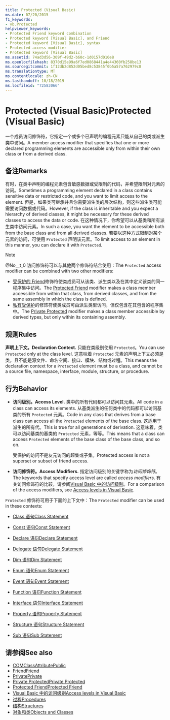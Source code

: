 ```yaml
---
title: Protected (Visual Basic)
ms.date: 07/20/2015
f1_keywords:
- vb.Protected
helpviewer_keywords:
- Protected Friend keyword combination
- Protected keyword [Visual Basic], and Friend
- Protected keyword [Visual Basic], syntax
- Protected access modifier
- Protected keyword [Visual Basic]
ms.assetid: 74ad3d56-309f-49d2-b60c-1d0157d010e8
ms.openlocfilehash: 8370d15e99a6f7ed0868441a4e44360fb258be13
ms.sourcegitcommit: 1f12db2d852d05bed8c53845f0b5a57a762979c8
ms.translationtype: MT
ms.contentlocale: zh-CN
ms.lasthandoff: 10/18/2019
ms.locfileid: "72583066"
---
```

# <a name="protected-visual-basic"></a><span data-ttu-id="ad479-102">Protected (Visual Basic)</span><span class="sxs-lookup"><span data-stu-id="ad479-102">Protected (Visual Basic)</span></span>

<span data-ttu-id="ad479-103">一个成员访问修饰符，它指定一个或多个已声明的编程元素只能从自己的类或派生类中访问。</span><span class="sxs-lookup"><span data-stu-id="ad479-103">A member access modifier that specifies that one or more declared programming elements are accessible only from within their own class or from a derived class.</span></span>

## <a name="remarks"></a><span data-ttu-id="ad479-104">备注</span><span class="sxs-lookup"><span data-stu-id="ad479-104">Remarks</span></span>

<span data-ttu-id="ad479-105">有时，在类中声明的编程元素包含敏感数据或受限制的代码，并希望限制对元素的访问。</span><span class="sxs-lookup"><span data-stu-id="ad479-105">Sometimes a programming element declared in a class contains sensitive data or restricted code, and you want to limit access to the element.</span></span> <span data-ttu-id="ad479-106">但是，如果类可继承并且你需要派生类的层次结构，则这些派生类可能需要访问数据或代码。</span><span class="sxs-lookup"><span data-stu-id="ad479-106">However, if the class is inheritable and you expect a hierarchy of derived classes, it might be necessary for these derived classes to access the data or code.</span></span> <span data-ttu-id="ad479-107">在这种情况下，你希望可以从基类和所有派生类中访问元素。</span><span class="sxs-lookup"><span data-stu-id="ad479-107">In such a case, you want the element to be accessible both from the base class and from all derived classes.</span></span> <span data-ttu-id="ad479-108">若要以这种方式限制对某个元素的访问，可使用 `Protected` 声明该元素。</span><span class="sxs-lookup"><span data-stu-id="ad479-108">To limit access to an element in this manner, you can declare it with `Protected`.</span></span>

> [!NOTE]
> <span data-ttu-id="ad479-109">@No__t_0 访问修饰符可以与其他两个修饰符结合使用：</span><span class="sxs-lookup"><span data-stu-id="ad479-109">The `Protected` access modifier can be combined with two other modifiers:</span></span>
>
> - <span data-ttu-id="ad479-110">[受保护的 Friend](protected-friend.md)修饰符使类成员可从该类、派生类以及在其中定义该类的同一程序集中访问。</span><span class="sxs-lookup"><span data-stu-id="ad479-110">The [Protected Friend](protected-friend.md) modifier makes a class member accessible from within that class, from derived classes, and from the same assembly in which the class is defined.</span></span>
> - <span data-ttu-id="ad479-111">[私有受保护](private-protected.md)的修饰符使类成员可由派生类型访问，但仅包含在其包含的程序集中。</span><span class="sxs-lookup"><span data-stu-id="ad479-111">The [Private Protected](private-protected.md) modifier makes a class member accessible by derived types, but only within its containing assembly.</span></span>

## <a name="rules"></a><span data-ttu-id="ad479-112">规则</span><span class="sxs-lookup"><span data-stu-id="ad479-112">Rules</span></span>

<span data-ttu-id="ad479-113">**声明上下文。**</span><span class="sxs-lookup"><span data-stu-id="ad479-113">**Declaration Context.**</span></span> <span data-ttu-id="ad479-114">只能在类级别使用 `Protected`。</span><span class="sxs-lookup"><span data-stu-id="ad479-114">You can use `Protected` only at the class level.</span></span> <span data-ttu-id="ad479-115">这意味着 `Protected` 元素的声明上下文必须是类，且不能是源文件、命名空间、接口、模块、结构或过程。</span><span class="sxs-lookup"><span data-stu-id="ad479-115">This means the declaration context for a `Protected` element must be a class, and cannot be a source file, namespace, interface, module, structure, or procedure.</span></span>

## <a name="behavior"></a><span data-ttu-id="ad479-116">行为</span><span class="sxs-lookup"><span data-stu-id="ad479-116">Behavior</span></span>

- <span data-ttu-id="ad479-117">**访问级别。**</span><span class="sxs-lookup"><span data-stu-id="ad479-117">**Access Level.**</span></span> <span data-ttu-id="ad479-118">类中的所有代码都可以访问其元素。</span><span class="sxs-lookup"><span data-stu-id="ad479-118">All code in a class can access its elements.</span></span> <span data-ttu-id="ad479-119">从基类派生的任何类中的代码都可以访问基类的所有 `Protected` 元素。</span><span class="sxs-lookup"><span data-stu-id="ad479-119">Code in any class that derives from a base class can access all the `Protected` elements of the base class.</span></span> <span data-ttu-id="ad479-120">这适用于派生的所有代。</span><span class="sxs-lookup"><span data-stu-id="ad479-120">This is true for all generations of derivation.</span></span> <span data-ttu-id="ad479-121">这意味着，类可以访问基类的基类的 `Protected` 元素，等等。</span><span class="sxs-lookup"><span data-stu-id="ad479-121">This means that a class can access `Protected` elements of the base class of the base class, and so on.</span></span>

     <span data-ttu-id="ad479-122">受保护的访问不是友元访问的超集或子集。</span><span class="sxs-lookup"><span data-stu-id="ad479-122">Protected access is not a superset or subset of friend access.</span></span>

- <span data-ttu-id="ad479-123">**访问修饰符。**</span><span class="sxs-lookup"><span data-stu-id="ad479-123">**Access Modifiers.**</span></span> <span data-ttu-id="ad479-124">指定访问级别的关键字称为*访问修饰符*。</span><span class="sxs-lookup"><span data-stu-id="ad479-124">The keywords that specify access level are called *access modifiers*.</span></span> <span data-ttu-id="ad479-125">有关访问修饰符的比较，请参阅[Visual Basic 中的访问级别](../../../visual-basic/programming-guide/language-features/declared-elements/access-levels.md)。</span><span class="sxs-lookup"><span data-stu-id="ad479-125">For a comparison of the access modifiers, see [Access levels in Visual Basic](../../../visual-basic/programming-guide/language-features/declared-elements/access-levels.md).</span></span>

<span data-ttu-id="ad479-126">`Protected` 修饰符可用于下面的上下文中：</span><span class="sxs-lookup"><span data-stu-id="ad479-126">The `Protected` modifier can be used in these contexts:</span></span>

- [<span data-ttu-id="ad479-127">Class 语句</span><span class="sxs-lookup"><span data-stu-id="ad479-127">Class Statement</span></span>](../../../visual-basic/language-reference/statements/class-statement.md)

- [<span data-ttu-id="ad479-128">Const 语句</span><span class="sxs-lookup"><span data-stu-id="ad479-128">Const Statement</span></span>](../../../visual-basic/language-reference/statements/const-statement.md)

- [<span data-ttu-id="ad479-129">Declare 语句</span><span class="sxs-lookup"><span data-stu-id="ad479-129">Declare Statement</span></span>](../../../visual-basic/language-reference/statements/declare-statement.md)

- [<span data-ttu-id="ad479-130">Delegate 语句</span><span class="sxs-lookup"><span data-stu-id="ad479-130">Delegate Statement</span></span>](../../../visual-basic/language-reference/statements/delegate-statement.md)

- [<span data-ttu-id="ad479-131">Dim 语句</span><span class="sxs-lookup"><span data-stu-id="ad479-131">Dim Statement</span></span>](../../../visual-basic/language-reference/statements/dim-statement.md)

- [<span data-ttu-id="ad479-132">Enum 语句</span><span class="sxs-lookup"><span data-stu-id="ad479-132">Enum Statement</span></span>](../../../visual-basic/language-reference/statements/enum-statement.md)

- [<span data-ttu-id="ad479-133">Event 语句</span><span class="sxs-lookup"><span data-stu-id="ad479-133">Event Statement</span></span>](../../../visual-basic/language-reference/statements/event-statement.md)

- [<span data-ttu-id="ad479-134">Function 语句</span><span class="sxs-lookup"><span data-stu-id="ad479-134">Function Statement</span></span>](../../../visual-basic/language-reference/statements/function-statement.md)

- [<span data-ttu-id="ad479-135">Interface 语句</span><span class="sxs-lookup"><span data-stu-id="ad479-135">Interface Statement</span></span>](../../../visual-basic/language-reference/statements/interface-statement.md)

- [<span data-ttu-id="ad479-136">Property 语句</span><span class="sxs-lookup"><span data-stu-id="ad479-136">Property Statement</span></span>](../../../visual-basic/language-reference/statements/property-statement.md)

- [<span data-ttu-id="ad479-137">Structure 语句</span><span class="sxs-lookup"><span data-stu-id="ad479-137">Structure Statement</span></span>](../../../visual-basic/language-reference/statements/structure-statement.md)

- [<span data-ttu-id="ad479-138">Sub 语句</span><span class="sxs-lookup"><span data-stu-id="ad479-138">Sub Statement</span></span>](../../../visual-basic/language-reference/statements/sub-statement.md)

## <a name="see-also"></a><span data-ttu-id="ad479-139">请参阅</span><span class="sxs-lookup"><span data-stu-id="ad479-139">See also</span></span>

- [<span data-ttu-id="ad479-140">COMClassAttribute</span><span class="sxs-lookup"><span data-stu-id="ad479-140">Public</span></span>](../../../visual-basic/language-reference/modifiers/public.md)
- [<span data-ttu-id="ad479-141">Friend</span><span class="sxs-lookup"><span data-stu-id="ad479-141">Friend</span></span>](../../../visual-basic/language-reference/modifiers/friend.md)
- [<span data-ttu-id="ad479-142">Private</span><span class="sxs-lookup"><span data-stu-id="ad479-142">Private</span></span>](../../../visual-basic/language-reference/modifiers/private.md)
- [<span data-ttu-id="ad479-143">Private Protected</span><span class="sxs-lookup"><span data-stu-id="ad479-143">Private Protected</span></span>](private-protected.md)
- [<span data-ttu-id="ad479-144">Protected Friend</span><span class="sxs-lookup"><span data-stu-id="ad479-144">Protected Friend</span></span>](protected-friend.md)
- [<span data-ttu-id="ad479-145">Visual Basic 中的访问级别</span><span class="sxs-lookup"><span data-stu-id="ad479-145">Access levels in Visual Basic</span></span>](../../../visual-basic/programming-guide/language-features/declared-elements/access-levels.md)
- [<span data-ttu-id="ad479-146">过程</span><span class="sxs-lookup"><span data-stu-id="ad479-146">Procedures</span></span>](../../../visual-basic/programming-guide/language-features/procedures/index.md)
- [<span data-ttu-id="ad479-147">结构</span><span class="sxs-lookup"><span data-stu-id="ad479-147">Structures</span></span>](../../../visual-basic/programming-guide/language-features/data-types/structures.md)
- [<span data-ttu-id="ad479-148">对象和类</span><span class="sxs-lookup"><span data-stu-id="ad479-148">Objects and Classes</span></span>](../../../visual-basic/programming-guide/language-features/objects-and-classes/index.md)

